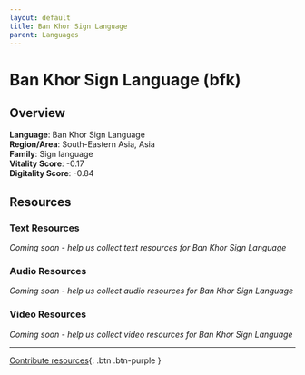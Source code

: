 ```yaml
---
layout: default
title: Ban Khor Sign Language
parent: Languages
---
```


# Ban Khor Sign Language (bfk)

## Overview

**Language**: Ban Khor Sign Language  
**Region/Area**: South-Eastern Asia, Asia  
**Family**: Sign language  
**Vitality Score**: -0.17  
**Digitality Score**: -0.84  

## Resources

### Text Resources
*Coming soon - help us collect text resources for Ban Khor Sign Language*

### Audio Resources
*Coming soon - help us collect audio resources for Ban Khor Sign Language*

### Video Resources
*Coming soon - help us collect video resources for Ban Khor Sign Language*

---

[Contribute resources](https://fairtrain.github.io/){: .btn .btn-purple }
